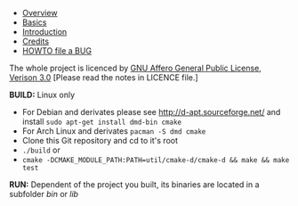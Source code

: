 * [Overview](01_overview.md)
* [Basics](02_basics.md)
* [Introduction](03_introduction.md)
* [Credits](10_credits.md)
* [HOWTO file a BUG](11_howto_bug.md)

The whole project is licenced by [GNU Affero General Public License, Verison 3.0](https://github.com/RalphBariz/FLOW/blob/master/LICENSE) [Please read the notes in LICENCE file.]

**BUILD:**
Linux only
* For Debian and derivates please see http://d-apt.sourceforge.net/ and install `sudo apt-get install dmd-bin cmake`
* For Arch Linux and derivates `pacman -S dmd cmake`
* Clone this Git repository and cd to it's root
* `./build` or 
* `cmake -DCMAKE_MODULE_PATH:PATH=util/cmake-d/cmake-d && make && make test`

**RUN:**
Dependent of the project you built, its binaries are located in a subfolder *bin* or *lib*
